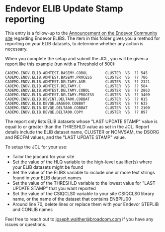 # Endevor ELIB Update Stamp reporting
This entry is a follow-up to the 
[Announcement on the Endevor Community site](https://community.broadcom.com/mainframesoftware/discussion/important-notice-for-endevor-elib-users) regarding Endevor ELIBS. The item in this folder gives you a method for reporting on your ELIB datasets, to determine whether any action is necessary.

When you complete the setup and submit the JCL, you will be given a report like this example (run with a Threshold of 500):

    CADEMO.ENDV.ELIB.ADMTEST.BASEMY.COBOL        CLUSTER  VS  ?? 545   
    CADEMO.ENDV.ELIB.ADMTEST.BASEMY.PROCESS      CLUSTER  VS  ?? 786   
    CADEMO.ENDV.ELIB.ADMTEST.DELTAMY.ASM         CLUSTER  VS  ?? 2321  
    CADEMO.ENDV.ELIB.ADMTEST.DELTAMY.C           CLUSTER  VS  ?? 584   
    CADEMO.ENDV.ELIB.ADMTEST.DELTAMY.COBOL       CLUSTER  VS  ?? 2863  
    CADEMO.ENDV.ELIB.ADMTEST.DELTAMY.PROCESS     CLUSTER  VS  ?? 3409  
    CADEMO.ENDV.ELIB.DEVINT.DELTA00.COBBAT       CLUSTER  VS  ?? 815   
    CADEMO.ENDV.ELIB.DEVQE.BASE00.COBBAT         CLUSTER  VS  ?? 635   
    CADEMO.ENDV.ELIB.DEVQE.DELTA00.COBBAT        CLUSTER  VS  ?? 2109  
    CADEMO.ENDV.ELIB.DEVQE.DELTA00.COPY          CLUSTER  VS  ?? 897   

The report only lists ELIB datasets whose "LAST UPDATE STAMP" value is equal to or greater than the THRESHLD value as set in the JCL. Report details include the ELIB dataset name, CLUSTER or NONVSAM, the DSORG and RECFM values, and the "LAST UPDATE STAMP" value.

To setup the JCL for your use:
 
- Tailor the jobcard for your site
- Set the value of the HLQ variable to the high-level qualifier(s) where your ELIB datasets might be found
- Set the value of the ELIBS variable to include one or more text strings found in your ELIB dataset names
- Set the value of the THRESHLD variable to the lowest value for "LAST UPDATE STAMP" that you want reported
- Set the value of the CSIQCLS0 variable to your site CSIQCLS0 library name, or the name of the dataset that contains ENBPIU00
- Around line 70, delete lines or replace them with your Endevor STEPLIB and CONLIB names

Feel free to reach out to joseph.walther@broadcom.com if you have any issues or questions.

